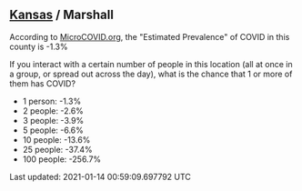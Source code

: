
## [Kansas](/united-states/kansas) / Marshall

According to [MicroCOVID.org](http://microcovid.org),
the "Estimated Prevalence" of COVID in this county is -1.3%

If you interact with a certain number of people in this location
(all at once in a group, or spread out across the day), what is the chance that
1 or more of them has COVID?

- 1 person: -1.3%
- 2 people: -2.6%
- 3 people: -3.9%
- 5 people: -6.6%
- 10 people: -13.6%
- 25 people: -37.4%
- 100 people: -256.7%

Last updated: 2021-01-14 00:59:09.697792 UTC
